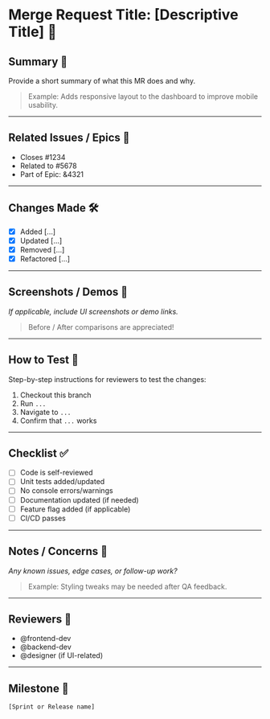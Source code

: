 # Merge Request Title: [Descriptive Title] 🚀

## Summary 📝
Provide a short summary of what this MR does and why.

> Example: Adds responsive layout to the dashboard to improve mobile usability.

---

## Related Issues / Epics 🔗
- Closes #1234  
- Related to #5678  
- Part of Epic: &4321

---

## Changes Made 🛠️
- [x] Added [...]
- [x] Updated [...]
- [x] Removed [...]
- [x] Refactored [...]

---

## Screenshots / Demos 📸
_If applicable, include UI screenshots or demo links._

> Before / After comparisons are appreciated!

---

## How to Test 🧪
Step-by-step instructions for reviewers to test the changes:

1. Checkout this branch
2. Run `...`
3. Navigate to `...`
4. Confirm that `...` works

---

## Checklist ✅
- [ ] Code is self-reviewed
- [ ] Unit tests added/updated
- [ ] No console errors/warnings
- [ ] Documentation updated (if needed)
- [ ] Feature flag added (if applicable)
- [ ] CI/CD passes

---

## Notes / Concerns 🧠
_Any known issues, edge cases, or follow-up work?_

> Example: Styling tweaks may be needed after QA feedback.

---

## Reviewers 🙋
- @frontend-dev
- @backend-dev
- @designer (if UI-related)

---

## Milestone 📆
`[Sprint or Release name]`

